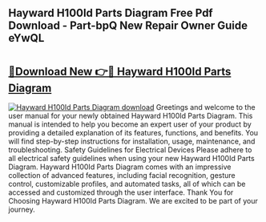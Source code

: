 ## Hayward H100Id Parts Diagram Free Pdf Download - Part-bpQ New Repair Owner Guide eYwQL

# <h2><a href="http://dfkydqh.blite.top/?on=Hayward+H100Id+Parts+Diagram">🔗Download New 👉🔴 Hayward H100Id Parts Diagram</a></h2>

[![Hayward H100Id Parts Diagram download](https://i.imgur.com/lujVjoI.png)](http://dfkydqh.blite.top/?on=Hayward+H100Id+Parts+Diagram)
Greetings and welcome to the user manual for your newly obtained Hayward H100Id Parts Diagram. This manual is intended to help you become an expert user of your product by providing a detailed explanation of its features, functions, and benefits. You will find step-by-step instructions for installation, usage, maintenance, and troubleshooting. Safety Guidelines for Electrical Devices Please adhere to all electrical safety guidelines when using your new Hayward H100Id Parts Diagram. Hayward H100Id Parts Diagram comes with an impressive collection of advanced features, including facial recognition, gesture control, customizable profiles, and automated tasks, all of which can be accessed and customized through the user interface. Thank You for Choosing Hayward H100Id Parts Diagram. We are excited to be part of your journey.
